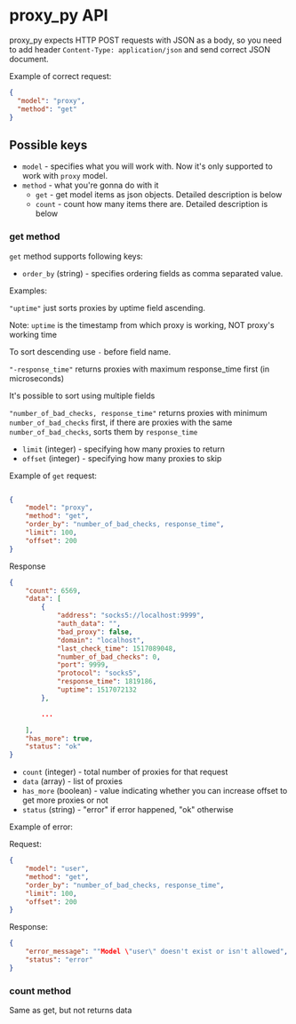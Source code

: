 # proxy_py API

proxy_py expects HTTP POST requests with JSON as a body, so you need 
to add header `Content-Type: application/json` and send correct
JSON document.

Example of correct request:
```json
{
  "model": "proxy",
  "method": "get"
}
```

## Possible keys

* `model` - specifies what you will work with. 
Now it's only supported to work with `proxy` model.
* `method` - what you're gonna do with it
  * `get` - get model items as json objects. 
  Detailed description is below
  * `count` - count how many items there are.
  Detailed description is below
 
 
### get method

`get` method supports following keys:
* `order_by` (string) - specifies ordering fields as comma separated
value.

Examples:

`"uptime"` just sorts proxies by uptime field ascending.

Note: `uptime` is the timestamp from which proxy is working,
NOT proxy's working time

To sort descending use `-` before field name.

`"-response_time"` returns proxies with maximum response_time first
(in microseconds)

It's possible to sort using multiple fields

`"number_of_bad_checks, response_time"` returns proxies with minimum
`number_of_bad_checks` first, if there are proxies with the same
`number_of_bad_checks`, sorts them by `response_time`

* `limit` (integer) -  specifying how many proxies to return
* `offset` (integer) - specifying how many proxies to skip

Example of `get` request:
```json

{
    "model": "proxy",
    "method": "get",
    "order_by": "number_of_bad_checks, response_time",
    "limit": 100,
    "offset": 200
}
```

Response
 
```json
{
    "count": 6569,
    "data": [
        {
            "address": "socks5://localhost:9999",
            "auth_data": "",
            "bad_proxy": false,
            "domain": "localhost",
            "last_check_time": 1517089048,
            "number_of_bad_checks": 0,
            "port": 9999,
            "protocol": "socks5",
            "response_time": 1819186,
            "uptime": 1517072132
        },

        ...

    ],
    "has_more": true,
    "status": "ok"
}
```
 
* `count` (integer) - total number of proxies for that request
* `data` (array) - list of proxies
* `has_more` (boolean) - value indicating whether you can increase
offset to get more proxies or not
* `status` (string) - "error" if error happened, "ok" otherwise

Example of error:

Request:

```json
{
    "model": "user",
    "method": "get",
    "order_by": "number_of_bad_checks, response_time",
    "limit": 100,
    "offset": 200
}
```

Response:

```json
{
    "error_message": ""Model \"user\" doesn't exist or isn't allowed",
    "status": "error"
}
```

### count method

Same as get, but not returns data
